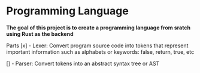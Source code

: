 # Programming Language 
**The goal of this project is to create a programming language from sratch using Rust as the backend**

Parts 
[x] - Lexer: Convert program source code into tokens that represent important information such as alphabets or keywords: false, return, true, etc

[] - Parser: Convert tokens into an abstract syntax tree or AST

